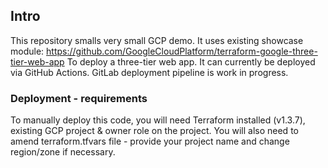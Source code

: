 ## Intro

This repository smalls very small GCP demo. It uses existing showcase module: https://github.com/GoogleCloudPlatform/terraform-google-three-tier-web-app
To deploy a three-tier web app.
It can currently be deployed via GitHub Actions. GitLab deployment pipeline is work in progress.

### Deployment - requirements

To manually deploy this code, you will need Terraform installed (v1.3.7), existing GCP project & owner role on the project.
You will also need to amend terraform.tfvars file - provide your project name and change region/zone if necessary.